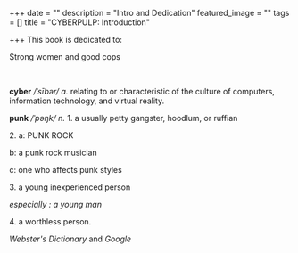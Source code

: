 +++
date = ""
description = "Intro and Dedication"
featured_image = ""
tags = []
title = "CYBERPULP: Introduction"

+++
This book is dedicated to:

Strong women and good cops

<br>

**cyber** _/ˈsībər/ a._ relating to or characteristic of the culture of computers, information technology, and virtual reality.

**punk** _/ˈpəŋk/ n._ 1. a usually petty gangster, hoodlum, or ruffian

2\. a: PUNK ROCK

b: a punk rock musician

c: one who affects punk styles

3\. a young inexperienced person

_especially : a young man_

4\. a worthless person.

_Webster's Dictionary_ and _Google_
